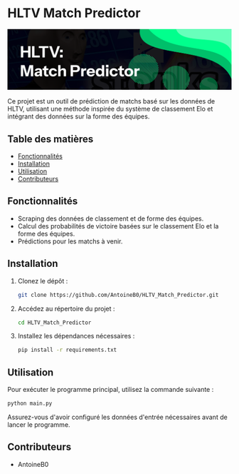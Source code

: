 # HLTV Match Predictor
![alt text](https://raw.githubusercontent.com/AntoineB0/HLTV_Match_Predictor/refs/heads/main/HLTV.png)


Ce projet est un outil de prédiction de matchs basé sur les données de HLTV, utilisant une méthode inspirée du système de classement Elo et intégrant des données sur la forme des équipes.

## Table des matières

- [Fonctionnalités](#fonctionnalités)
- [Installation](#installation)
- [Utilisation](#utilisation)
- [Contributeurs](#contributeurs)

## Fonctionnalités

- Scraping des données de classement et de forme des équipes.
- Calcul des probabilités de victoire basées sur le classement Elo et la forme des équipes.
- Prédictions pour les matchs à venir.

## Installation

1. Clonez le dépôt :
   ```bash
   git clone https://github.com/AntoineB0/HLTV_Match_Predictor.git
   ```

2. Accédez au répertoire du projet :
   ```bash
   cd HLTV_Match_Predictor
   ```

3. Installez les dépendances nécessaires :
   ```bash
   pip install -r requirements.txt
   ```

## Utilisation

Pour exécuter le programme principal, utilisez la commande suivante :

```bash
python main.py
```

Assurez-vous d'avoir configuré les données d'entrée nécessaires avant de lancer le programme.

## Contributeurs

- AntoineB0

